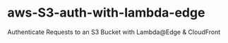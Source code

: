 # aws-S3-auth-with-lambda-edge
Authenticate Requests to an S3 Bucket with Lambda@Edge &amp; CloudFront
